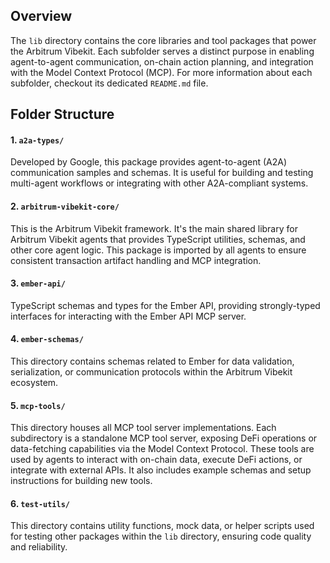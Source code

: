 ## Overview

The `lib` directory contains the core libraries and tool packages that power the Arbitrum Vibekit. Each subfolder serves a distinct purpose in enabling agent-to-agent communication, on-chain action planning, and integration with the Model Context Protocol (MCP). For more information about each subfolder, checkout its dedicated `README.md` file.

## Folder Structure

#### 1. `a2a-types/`

Developed by Google, this package provides agent-to-agent (A2A) communication samples and schemas. It is useful for building and testing multi-agent workflows or integrating with other A2A-compliant systems.

#### 2. `arbitrum-vibekit-core/`

This is the Arbitrum Vibekit framework. It's the main shared library for Arbitrum Vibekit agents that provides TypeScript utilities, schemas, and other core agent logic. This package is imported by all agents to ensure consistent transaction artifact handling and MCP integration.

#### 3. `ember-api/`

TypeScript schemas and types for the Ember API, providing strongly-typed interfaces for interacting with the Ember API MCP server.

#### 4. `ember-schemas/`

This directory contains schemas related to Ember for data validation, serialization, or communication protocols within the Arbitrum Vibekit ecosystem.

#### 5. `mcp-tools/`

This directory houses all MCP tool server implementations. Each subdirectory is a standalone MCP tool server, exposing DeFi operations or data-fetching capabilities via the Model Context Protocol. These tools are used by agents to interact with on-chain data, execute DeFi actions, or integrate with external APIs. It also includes example schemas and setup instructions for building new tools.

#### 6. `test-utils/`

This directory contains utility functions, mock data, or helper scripts used for testing other packages within the `lib` directory, ensuring code quality and reliability.
